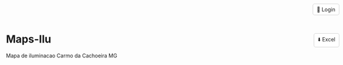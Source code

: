 # Maps-Ilu
Mapa de iluminacao Carmo da Cachoeira MG

<!DOCTYPE html>
<html lang="pt-BR">
<head>
  <meta charset="UTF-8" />
  <title>Mapa de Iluminação Pública</title>
  <meta name="viewport" content="width=device-width, initial-scale=1.0" />
  <link rel="stylesheet" href="https://unpkg.com/leaflet/dist/leaflet.css" />
  <link rel="stylesheet" href="https://unpkg.com/leaflet-routing-machine/dist/leaflet-routing-machine.css" />
  <style>
    html, body, #map {
      height: 100%;
      margin: 0;
    }
    #admin-login, #logout, #downloadExcel {
      position: absolute;
      right: 10px;
      z-index: 9999;
      background: white;
      border: 1px solid #ccc;
      border-radius: 5px;
      padding: 6px 10px;
      font-size: 14px;
      cursor: pointer;
    }
    #admin-login { top: 10px; }
    #logout { top: 50px; display: none; }
    #downloadExcel { top: 90px; }
  </style>
</head>
<body>
  <div id="admin-login">🔐 Login</div>
  <div id="logout">🚪 Logout</div>
  <div id="downloadExcel">⬇️ Excel</div>
  <div id="map"></div>

  <script src="https://unpkg.com/leaflet/dist/leaflet.js"></script>
  <script src="https://unpkg.com/leaflet-routing-machine/dist/leaflet-routing-machine.js"></script>
  <script src="https://cdnjs.cloudflare.com/ajax/libs/xlsx/0.18.5/xlsx.full.min.js"></script>

  <script>
    const map = L.map('map').setView([-23.55, -46.63], 13);
    L.tileLayer('https://{s}.tile.openstreetmap.org/{z}/{x}/{y}.png').addTo(map);

    let isAdmin = localStorage.getItem('isAdmin') === 'true';
    let postes = JSON.parse(localStorage.getItem('postes') || '[]');
    let rotaAtual = null;
    let marcadorLocal = null;

    document.getElementById('admin-login').onclick = () => {
      const user = prompt("Usuário administrador:");
      const senha = prompt("Digite a senha do administrador:");
      if (user === "admin" && senha === "admin123") {
        isAdmin = true;
        localStorage.setItem('isAdmin', true);
        alert("Modo administrador ativado.");
        document.getElementById('logout').style.display = 'block';
        renderizarPostes();
      } else {
        alert("Credenciais inválidas.");
      }
    };

    document.getElementById('logout').onclick = () => {
      isAdmin = false;
      localStorage.removeItem('isAdmin');
      document.getElementById('logout').style.display = 'none';
      alert("Você saiu do modo administrador.");
      renderizarPostes();
    };

    document.getElementById('downloadExcel').onclick = () => {
      const dados = postes.map(p => ({
        Rua: p.rua || '',
        Bairro: p.bairro || '',
        Código: p.codigo || '',
        Status: p.status,
        'Última alteração': p.ultimaAlteracao
      }));
      const wb = XLSX.utils.book_new();
      const ws = XLSX.utils.json_to_sheet(dados);
      XLSX.utils.book_append_sheet(wb, ws, 'Postes');
      XLSX.writeFile(wb, 'postes.xlsx');
    };

    function adicionarPoste(latlng) {
      if (!isAdmin) return alert("Apenas administradores podem adicionar postes.");
      const rua = prompt("Digite a rua:");
      const bairro = prompt("Digite o bairro:");
      const codigo = prompt("Digite o código do poste:");
      if (!rua || !bairro || !codigo) return alert("Preencha todos os campos.");

      const poste = {
        id: Date.now(),
        lat: latlng.lat,
        lng: latlng.lng,
        rua,
        bairro,
        codigo,
        status: 'apagada',
        ultimaAlteracao: new Date().toLocaleString(),
        imagem: ''
      };
      postes.push(poste);
      salvarPostes();
      renderizarPostes();
    }

    function salvarPostes() {
      localStorage.setItem('postes', JSON.stringify(postes));
    }

    function excluirPoste(id) {
      postes = postes.filter(p => p.id !== id);
      salvarPostes();
      renderizarPostes();
    }

    function alterarStatusPorId(id, status) {
      const poste = postes.find(p => p.id === id);
      if (!poste) return;
      if (!isAdmin && status === 'acesa') return alert("Visitantes não podem ativar postes.");
      alterarStatus(poste, status);
    }

    function alterarStatus(poste, status) {
      poste.status = status;
      poste.ultimaAlteracao = new Date().toLocaleString();
      salvarPostes();
      renderizarPostes();
    }

    function desenharRota(destino) {
      if (rotaAtual) map.removeControl(rotaAtual);
      if (!navigator.geolocation) return alert("Geolocalização não suportada.");

      navigator.geolocation.getCurrentPosition(pos => {
        const origem = L.latLng(pos.coords.latitude, pos.coords.longitude);
        rotaAtual = L.Routing.control({
          waypoints: [origem, L.latLng(destino[0], destino[1])],
          routeWhileDragging: false,
          createMarker: () => null
        }).addTo(map);
      }, () => {
        alert("Erro ao obter localização.");
      });
    }

    function adicionarImagem(id) {
      const input = document.createElement('input');
      input.type = 'file';
      input.accept = 'image/*';
      input.capture = 'environment';
      input.onchange = () => {
        const file = input.files[0];
        if (!file) return;
        const reader = new FileReader();
        reader.onload = e => {
          const poste = postes.find(p => p.id === id);
          poste.imagem = e.target.result;
          salvarPostes();
          renderizarPostes();
        };
        reader.readAsDataURL(file);
      };
      input.click();
    }

    function renderizarPostes() {
      map.eachLayer(layer => {
        if (layer instanceof L.Marker || layer instanceof L.CircleMarker) {
          map.removeLayer(layer);
        }
      });

      if (marcadorLocal) marcadorLocal.remove();

      navigator.geolocation.getCurrentPosition(pos => {
        const userLatLng = L.latLng(pos.coords.latitude, pos.coords.longitude);
        marcadorLocal = L.marker(userLatLng).addTo(map).bindPopup("Você está aqui").openPopup();
      });

      postes.forEach(poste => {
        const cor = poste.status === 'acesa' ? 'green' : poste.status === 'apagada' ? 'gray' : 'orange';

        const marker = L.circleMarker([poste.lat, poste.lng], {
          radius: 10,
          color: cor,
          fillColor: cor,
          fillOpacity: 0.8
        }).addTo(map);

        let botoes = `
          <button onclick="alterarStatusPorId(${poste.id}, 'apagada')">Apagada</button>
          <button onclick="alterarStatusPorId(${poste.id}, 'problema')">Problema</button>
        `;
        if (isAdmin) {
          botoes += `<button onclick="alterarStatusPorId(${poste.id}, 'acesa')">Acesa</button>`;
          botoes += `<button onclick="excluirPoste(${poste.id})">🗑️ Excluir</button>`;
        }

        botoes += `<button onclick="adicionarImagem(${poste.id})">🖼️ Imagem</button>`;
        botoes += `<button onclick="desenharRota([${poste.lat}, ${poste.lng}])">🧭 Ver rota</button>`;

        const popup = `
          <b>${poste.codigo}</b><br>${poste.rua}, ${poste.bairro}<br>Status: ${poste.status}<br>
          Última alteração: ${poste.ultimaAlteracao}<br>
          ${poste.imagem ? `<img src="${poste.imagem}" width="100">` : ''}
          <br>${botoes}
        `;
        marker.bindPopup(popup);
      });
    }

    map.on('click', e => {
      if (!isAdmin) return alert("Apenas administradores podem adicionar postes.");
      adicionarPoste(e.latlng);
    });

    // Inicial
    renderizarPostes();
    if (isAdmin) document.getElementById('logout').style.display = 'block';

    // Atualiza marcador a cada 10 segundos
    setInterval(renderizarPostes, 10000);
  </script>
</body>
</html>
